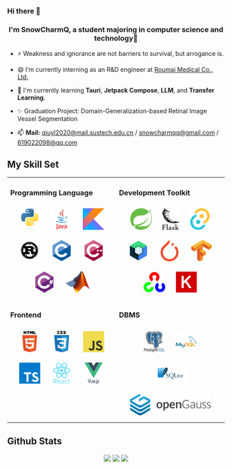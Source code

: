 ### Hi there 👋

### <div align="center">I'm SnowCharmQ, a student majoring in computer science and technology🚀</div>  


- ⚡ Weakness and ignorance are not barriers to survival, but arrogance is.  

- 😄 I’m currently interning as an R&D engineer at [Roumai Medical Co., Ltd.](https://www.roumaimed.com/)  

- 🌱 I'm currently learning **Tauri**, **Jetpack Compose**, **LLM**, and **Transfer Learning**.

- ✨ Graduation Project: Domain-Generalization-based Retinal Image Vessel Segmentation  

- 📫 **Mail:** qiuyl2020@mail.sustech.edu.cn / snowcharmqq@gmail.com / 619022098@qq.com

## My Skill Set  

<table>
<tr>
<td valign="top" width="50%">

### Programming Language  

<div align="center">  
<a href="https://www.python.org/" target="_blank"><img style="margin: 10px" src="fig/python.svg" alt="Python" height="50" /></a>  
<a href="https://www.java.com/" target="_blank"><img style="margin: 10px" src="fig/java.svg" alt="Java" height="50" /></a>  
<a href="https://kotlinlang.org/" target="_blank"><img style="margin: 10px" src="fig/kotlin.svg" alt="Kotlin" height="50" /></a>  
<a href="https://www.rust-lang.org/" target="_blank"><img style="margin: 10px" src="fig/rust.svg" alt="Rust" height="50" /></a>  
<a href="https://www.cprogramming.com/" target="_blank"><img style="margin: 10px" src="fig/c.svg" alt="C" height="50" /></a>  
<a href="https://www.cplusplus.com/" target="_blank"><img style="margin: 10px" src="fig/cpp.svg" alt="C++" height="50" /></a>  
<a href="https://docs.microsoft.com/en-us/dotnet/csharp/" target="_blank"><img style="margin: 10px" src="fig/csharp.svg" alt="C#" height="50" /></a>  
<a href="https://docs.microsoft.com/en-us/dotnet/csharp/" target="_blank"><img style="margin: 10px" src="fig/matlab.png" alt="MATLAB" height="50" /></a>  
</div>
</td>

<td valign="top" width="50%">

### Development Toolkit

<div align="center">  
<a href="https://spring.io/" target="_blank"><img style="margin: 10px" src="fig/spring.svg" alt="Spring" height="50" /></a>  
<a href="https://flask.palletsprojects.com/" target="_blank"><img style="margin: 10px" src="fig/flask.png" alt="Flask" height="50" /></a>  
<a href="https://tauri.app/" target="_blank"><img style="margin: 10px" src="fig/tauri.svg" alt="Tauri" height="50" /></a>  
<a href="https://developer.android.com/jetpack/compose" target="_blank"><img style="margin: 10px" src="fig/compose.png" alt="Compose" height="50" /></a>  
<a href="https://pytorch.org/" target="_blank"><img style="margin: 10px" src="fig/pytorch.svg" alt="pytorch" height="50" /></a>  
<a href="https://www.tensorflow.org/" target="_blank"><img style="margin: 10px" src="fig/tensorflow.svg" alt="TensorFlow" height="50" /></a>  
<a href="https://opencv.org/" target="_blank"><img style="margin: 10px" src="fig/opencv.svg" alt="OpenCV" height="50" /></a>  
<a href="https://keras.io/" target="_blank"><img style="margin: 10px" src="fig/keras.png" alt="Keras" height="50" /></a>  
</div>
</td>
</tr>

<tr>

<td valign="top" width="50%">

### Frontend

<div align="center">  
<a href="https://en.wikipedia.org/wiki/HTML5" target="_blank"><img style="margin: 10px" src="fig/html.svg" alt="HTML5" height="50" /></a>  
<a href="https://www.w3schools.com/css/" target="_blank"><img style="margin: 10px" src="fig/css.svg" alt="CSS3" height="50" /></a>  
<a href="https://www.javascript.com/" target="_blank"><img style="margin: 10px" src="fig/javascript.svg" alt="JavaScript" height="50" /></a>  
<a href="https://www.typescriptlang.org/" target="_blank"><img style="margin: 10px" src="fig/typescript.svg" alt="TypeScript" height="50" /></a>  
<a href="https://reactjs.org/" target="_blank"><img style="margin: 10px" src="fig/react.svg" alt="React" height="50" /></a>
<a href="https://vuejs.org/" target="_blank"><img style="margin: 10px" src="fig/vue.svg" alt="Vue.js" height="50" /></a>  
</div>

</td>

<td valign="top" width="50%">

### DBMS

<div align="center">  
<a href="https://www.postgresql.org/" target="_blank"><img style="margin: 10px" src="fig/postgresql.svg" alt="PostgreSQL" height="50" /></a>  
<a href="https://www.mysql.com/" target="_blank"><img style="margin: 10px" src="fig/mysql.svg" alt="MySQL" height="50" /></a>  
<a href="https://www.sqlite.org/index.html" target="_blank"><img style="margin: 10px" src="fig/sqlite.png" alt="SQLite" height="50" /></a> 
<a href="https://opengauss.org/" target="_blank"><img style="margin: 10px" src="fig/opengauss.svg" alt="openGauss" height="50" /></a>   
</div>

</td>

</tr>

</table>  

## Github Stats  

<div align="center">
<img src="https://github-readme-stats.vercel.app/api/top-langs/?username=SnowCharmQ&langs_count=16&layout=compact&show_icons=true&count_private=true&hide_border=true" 
align="center" />
<img src="https://github-readme-stats.vercel.app/api?username=SnowCharmQ&show_icons=true&count_private=true&hide_border=true" align="center" />
<img src="https://github-readme-streak-stats.herokuapp.com/?user=SnowCharmQ&hide_border=true" align="center" />

</div>  

<br/>  